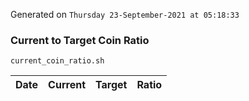 Generated on `Thursday 23-September-2021 at 05:18:33`

### Current to Target Coin Ratio
`current_coin_ratio.sh`

Date|Current|Target|Ratio
---|---|---|---
